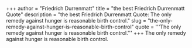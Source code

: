 +++
author = "Friedrich Durrenmatt"
title = "the best Friedrich Durrenmatt Quote"
description = "the best Friedrich Durrenmatt Quote: The only remedy against hunger is reasonable birth control."
slug = "the-only-remedy-against-hunger-is-reasonable-birth-control"
quote = '''The only remedy against hunger is reasonable birth control.'''
+++
The only remedy against hunger is reasonable birth control.
